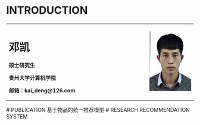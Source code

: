 # INTRODUCTION
<table border="0">
  <tr>
    <td width="75%">
      <h1>邓凯</h1>
      <p><b>硕士研究生</b></p>
      <p><b>贵州大学计算机学院</b></p>
      <p><b>邮箱：kai_deng@126.com</b></p>
    </td>
    <td width="25%">
      <img src="/02.jpg" width="100%">      
    </td>
  </tr>
</table>
# PUBLICATION
基于物品的统一推荐模型
# RESEARCH
RECOMMENDATION SYSTEM
